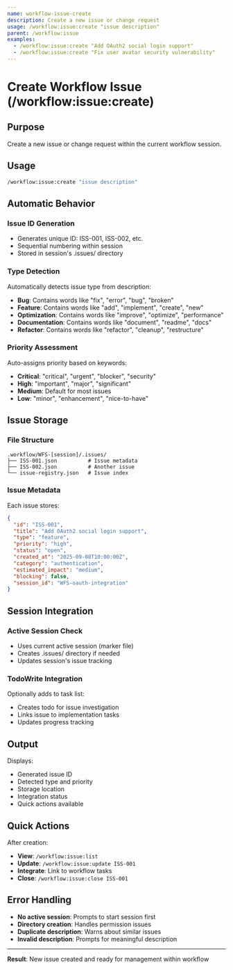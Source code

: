 ```yaml
---
name: workflow-issue-create
description: Create a new issue or change request
usage: /workflow:issue:create "issue description"
parent: /workflow:issue
examples:
  - /workflow:issue:create "Add OAuth2 social login support"
  - /workflow:issue:create "Fix user avatar security vulnerability"
---
```


# Create Workflow Issue (/workflow:issue:create)

## Purpose
Create a new issue or change request within the current workflow session.

## Usage
```bash
/workflow:issue:create "issue description"
```

## Automatic Behavior

### Issue ID Generation
- Generates unique ID: ISS-001, ISS-002, etc.
- Sequential numbering within session
- Stored in session's .issues/ directory

### Type Detection
Automatically detects issue type from description:
- **Bug**: Contains words like "fix", "error", "bug", "broken"
- **Feature**: Contains words like "add", "implement", "create", "new"
- **Optimization**: Contains words like "improve", "optimize", "performance"
- **Documentation**: Contains words like "document", "readme", "docs"
- **Refactor**: Contains words like "refactor", "cleanup", "restructure"

### Priority Assessment
Auto-assigns priority based on keywords:
- **Critical**: "critical", "urgent", "blocker", "security"
- **High**: "important", "major", "significant"
- **Medium**: Default for most issues
- **Low**: "minor", "enhancement", "nice-to-have"

## Issue Storage

### File Structure
```
.workflow/WFS-[session]/.issues/
├── ISS-001.json          # Issue metadata
├── ISS-002.json          # Another issue
└── issue-registry.json   # Issue index
```

### Issue Metadata
Each issue stores:
```json
{
  "id": "ISS-001",
  "title": "Add OAuth2 social login support",
  "type": "feature",
  "priority": "high",
  "status": "open",
  "created_at": "2025-09-08T10:00:00Z",
  "category": "authentication",
  "estimated_impact": "medium",
  "blocking": false,
  "session_id": "WFS-oauth-integration"
}
```

## Session Integration

### Active Session Check
- Uses current active session (marker file)
- Creates .issues/ directory if needed
- Updates session's issue tracking

### TodoWrite Integration
Optionally adds to task list:
- Creates todo for issue investigation
- Links issue to implementation tasks
- Updates progress tracking

## Output
Displays:
- Generated issue ID
- Detected type and priority
- Storage location
- Integration status
- Quick actions available

## Quick Actions
After creation:
- **View**: `/workflow:issue:list`
- **Update**: `/workflow:issue:update ISS-001`
- **Integrate**: Link to workflow tasks
- **Close**: `/workflow:issue:close ISS-001`

## Error Handling
- **No active session**: Prompts to start session first
- **Directory creation**: Handles permission issues
- **Duplicate description**: Warns about similar issues
- **Invalid description**: Prompts for meaningful description

---

**Result**: New issue created and ready for management within workflow